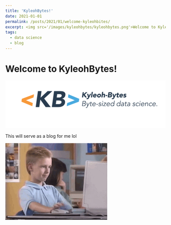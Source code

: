 ```yaml
---
title: 'KyleohBytes!'
date: 2021-01-01
permalink: /posts/2021/01/welcome-kyleohbites/
excerpt: <img src='/images/kyleohbytes/kyleohbytes.png'>Welcome to KyleohBytes, a new avenue to explore my thoughts on concepts and mental frameworks for data science. This is where I try to discuss concepts in data science grounded on my own understanding and mental models. I've always loved to learn new things and data science is just the gift that keeps on giving; there are so many things to learn but at the end of the day, I always believe that a solid grasp of fundamental concepts goes a long way.<br><br>So welcome! Hopefully I'll shed some light on some of these core concepts and maybe have a little bit of fun along the way.
tags:
  - data science
  - blog
---
```


<h1>Welcome to KyleohBytes!</h1>
<img src='/images/kyleohbytes/kyleohbytes.png' class="center_it">
<p class="center-it">This will serve as a blog for me lol</p>
<img alt="GIF" class="center-it" src='/images/gifs/giphy.gif'>
